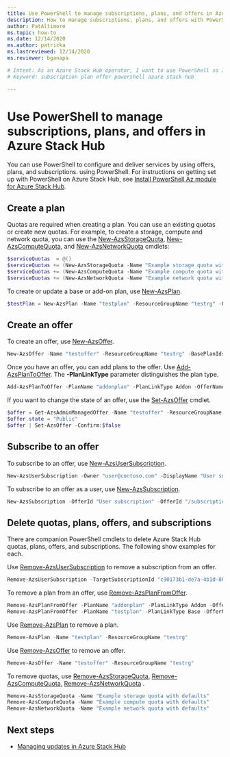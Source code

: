 ```yaml
---
title: Use PowerShell to manage subscriptions, plans, and offers in Azure Stack Hub
description: How to manage subscriptions, plans, and offers with PowerShell in Azure Stack Hub.
author: PatAltimore
ms.topic: how-to
ms.date: 12/14/2020
ms.author: patricka
ms.lastreviewed: 12/14/2020
ms.reviewer: bganapa

# Intent: As an Azure Stack Hub operator, I want to use PowerShell so I can manage offers.
# Keyword: subscription plan offer powershell azure stack hub

---
```


# Use PowerShell to manage subscriptions, plans, and offers in Azure Stack Hub

You can use PowerShell to configure and deliver services by using offers, plans, and subscriptions. using PowerShell. For instructions on getting set up with PowerShell on Azure Stack Hub, see [Install PowerShell Az module for Azure Stack Hub](powershell-install-az-module.md).

## Create a plan

Quotas are required when creating a plan. You can use an existing quotas or create new quotas. For example, to create a storage, compute and network quota, you can use the [New-AzsStorageQuota](/powershell/module/azs.storage.admin/new-azsstoragequota), [New-AzsComputeQuota](/powershell/module/azs.compute.admin/new-azscomputequota), and [New-AzsNetworkQuota](/powershell/module/azs.network.admin/new-azsnetworkquota) cmdlets:

```powershell
$serviceQuotas  = @()
$serviceQuotas += (New-AzsStorageQuota -Name "Example storage quota with defaults").Id
$serviceQuotas += (New-AzsComputeQuota -Name "Example compute quota with defaults").Id
$serviceQuotas += (New-AzsNetworkQuota -Name "Example network quota with defaults").Id
```

To create or update a base or add-on plan, use [New-AzsPlan](/powershell/module/azs.subscriptions.admin/new-azsplan).

```powershell
$testPlan = New-AzsPlan -Name "testplan" -ResourceGroupName "testrg" -QuotaIds $serviceQuotas -Description "Test plan"
```

## Create an offer

To create an offer, use [New-AzsOffer](/powershell/module/azs.subscriptions.admin/new-azsoffer).

```powershell
New-AzsOffer -Name "testoffer" -ResourceGroupName "testrg" -BasePlanIds @($testPlan.Id)
```

Once you have an offer, you can add plans to the offer. Use [Add-AzsPlanToOffer](/powershell/module/azs.subscriptions.admin/add-azsplantooffer). The **-PlanLinkType** parameter distinguishes the plan type.

```powershell
Add-AzsPlanToOffer -PlanName "addonplan" -PlanLinkType Addon -OfferName "testoffer" -ResourceGroupName "testrg" -MaxAcquisitionCount 18
```

If you want to change the state of an offer, use the [Set-AzsOffer](/powershell/module/azs.subscriptions.admin/set-azsoffer) cmdlet.

```powershell
$offer = Get-AzsAdminManagedOffer -Name "testoffer" -ResourceGroupName "testrg"
$offer.state = "Public"
$offer | Set-AzsOffer -Confirm:$false
```

## Subscribe to an offer

To subscribe to an offer, use [New-AzsUserSubscription](/powershell/module/azs.subscriptions.admin/new-azsusersubscription).

```powershell
New-AzsUserSubscription -Owner "user@contoso.com" -DisplayName "User subscription" -OfferId "/subscriptions/<Subscription ID>/resourceGroups/testrg/providers/Microsoft.Subscriptions.Admin/offers/testoffer"
```

To subscribe to an offer as a user, use [New-AzsSubscription](/powershell/module/azs.subscriptions.admin/new-azssubscription).

```powershell
New-AzsSubscription -OfferId "User subscription" -OfferId "/subscriptions/<Subscription ID>/resourceGroups/testrg/providers/Microsoft.Subscriptions.Admin/offers/testoffer" -DisplayName "User subscription"
```

## Delete quotas, plans, offers, and subscriptions

There are companion PowerShell cmdlets to delete Azure Stack Hub quotas, plans, offers, and subscriptions. The following show examples for each.

Use [Remove-AzsUserSubscription](/powershell/module/azs.subscriptions.admin/remove-azsusersubscription) to remove a subscription from an offer.

```powershell
Remove-AzsUserSubscription -TargetSubscriptionId "c90173b1-de7a-4b1d-8600-b8325ca1eab1e"
```

To remove a plan from an offer, use [Remove-AzsPlanFromOffer](/powershell/module/azs.subscriptions.admin/remove-azsplanfromoffer).

```powershell
Remove-AzsPlanFromOffer -PlanName "addonplan" -PlanLinkType Addon -OfferName "testoffer" -ResourceGroupName "testrg"
Remove-AzsPlanFromOffer -PlanName "testplan" -PlanLinkType Base -OfferName "testoffer" -ResourceGroupName "testrg"
```

Use [Remove-AzsPlan](/powershell/module/azs.subscriptions.admin/remove-azsplan) to remove a plan.

```powershell
Remove-AzsPlan -Name "testplan" -ResourceGroupName "testrg"
```

Use [Remove-AzsOffer](/powershell/module/azs.subscriptions.admin/remove-azsoffer) to remove an offer.

```powershell
Remove-AzsOffer -Name "testoffer" -ResourceGroupName "testrg"
```

To remove quotas, use [Remove-AzsStorageQuota](/powershell/module/azs.storage.admin/remove-azsstoragequota), [Remove-AzsComputeQuota](/powershell/module/azs.compute.admin/remove-azscomputequota), [Remove-AzsNetworkQuota](/powershell/module/azs.network.admin/remove-azsnetworkquota) .

```powershell
Remove-AzsStorageQuota -Name "Example storage quota with defaults"
Remove-AzsComputeQuota -Name "Example compute quota with defaults"
Remove-AzsNetworkQuota -Name "Example network quota with defaults"
```

## Next steps

- [Managing updates in Azure Stack Hub](./azure-stack-updates.md)
